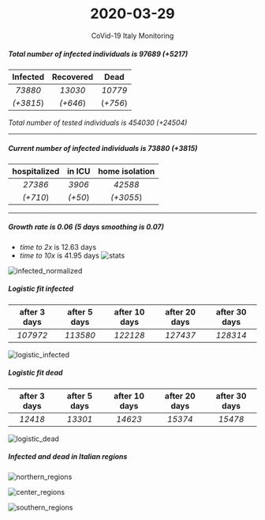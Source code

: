 <div align='center'>

# 2020-03-29
CoVid-19 Italy Monitoring
</div>

##### Total number of infected individuals is 97689 (+5217)
Infected | Recovered | Dead
:---: | :---: | :---:
*73880* | *13030* | *10779*
*(+3815*) | *(+646*) | (*+756*)

*Total number of tested individuals is 454030 (+24504)*
***
##### Current number of infected individuals is 73880 (+3815)
hospitalized | in ICU | home isolation
:---: | :---: | :---:
*27386* |*3906* |*42588*
*(+710*) |*(+50*) |*(+3055*)
***
##### Growth rate is 0.06 (5 days smoothing is 0.07)
- *time to 2x* is 12.63 days
- *time to 10x* is 41.95 days
![stats][stats]

![infected_normalized][infected_normalized]

##### Logistic fit infected
after 3 days | after 5 days | after 10 days | after 20 days | after 30 days
:---: | :---: | :---: | :---: | :---:
*107972* |*113580* |*122128* |*127437* |*128314*


![logistic_infected][logistic_infected]

##### Logistic fit dead
after 3 days | after 5 days | after 10 days | after 20 days | after 30 days
:---: | :---: | :---: | :---: | :---:
*12418* |*13301* |*14623* |*15374* |*15478*


![logistic_dead][logistic_dead]


##### Infected and dead in Italian regions


![northern_regions][northern_regions]


![center_regions][center_regions]


![southern_regions][southern_regions]

[stats]: stats.png
[infected_normalized]: infected_normalized.png
[logistic_infected]: logistic_infected.png
[logistic_dead]: logistic_dead.png
[northern_regions]: northern_regions.png
[center_regions]: center_regions.png
[southern_regions]: southern_regions.png

